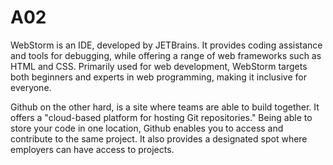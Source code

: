 # A02

WebStorm is an IDE, developed by JETBrains. It provides coding assistance and tools for debugging, while offering a range of web frameworks such as HTML and CSS. Primarily used for web development, WebStorm targets both beginners and experts in web programming, making it inclusive for everyone.

Github on the other hard, is a site where teams are able to build together. It offers a "cloud-based platform for hosting Git repositories." Being able to store your code in one location, Github enables you to access and contribute to the same project. It also provides a designated spot where employers can have access to projects.
